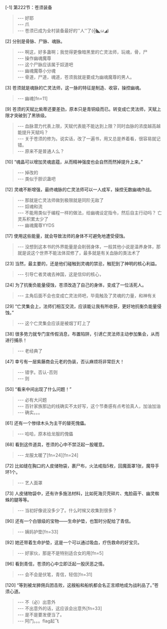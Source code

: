 
[-1] 第222节：苍须装备
>--- 好耶<br>
>--- 爪<br>
>--- 苍须已成为全村装备最好的''人''了(╬◣ω◢)<br>

[2] 分别是骨脉、尸脉、魂脉。
>--- 啊这，好多蛊啊；我觉得更像暗黑里的亡灵法师，玩魂，骨，尸<br>
>--- 操作幽魂魔尊<br>
>--- 这个尸脉应该属于奴道吧<br>
>--- 幽魂魔尊小分魂<br>
>--- 骨道，尸道，魂道，苍须我就是要成为幽魂魔尊的男人。<br>

[3] 苍须就是魂脉的亡灵法师，这一脉的特征是制造、收容，操控幽魂。
>--- 幽魂[fn=11]<br>

[9] 苍须的天赋比紫蒂还要差劲，原本只是青铜级而已。转变成亡灵法师，天赋上限才突破到了黑铁级。
>--- 血脉潜力代表上限，天赋代表能不能达到上限？同时血脉的浓度越高越能提升天赋吗？<br>
>--- 关于苍须的修为。说实话，改了一遍书，用又总是养着看，很容易就记错。<br>
>--- 原来不是普通人么？<br>

[10] “魂晶可以增加灵魂底蕴，从而精神强度也会自然而然掉提升上来。”
>--- 掉改的<br>
>--- 类似于胆识蛊吧<br>

[12] 灵魂不断增强，最终魂脉的亡灵法师可以一人成军，操控无数幽魂作战。
>--- 那就是亡灵法师做到极限就是同阶无敌了<br>
>--- 奴魂和流<br>
>--- 不能用类似于编程一样的做法，给幽魂设定指令，然后自主行动吗？
亡灵系积累太少了<br>
>--- 幽魂魔尊YYDS<br>

[17] 使用这些能量，就会导致法师的身体不可避免地遭受侵蚀。
>--- 没想到这本书的外界能量是会削弱身体，一般其他小说是温养身体，那就是说这个世界不能法体双修了，最多就是有关血脉的类法术了<br>

[23] 当然，最主要的，还是他们碰触到灵魂的禁忌，触犯到了神明的核心利益。
>--- 引导亡者灵魂去神国，这是信仰的核心，<br>

[24] 为了抗衡负能量侵蚀，苍须改造了自己的身体，变成了一位活死人。
>--- 主角后面不会也变成亡灵法师吧，毕竟触及了灵魂的力量，和神有关<br>

[29] “亡灵集会上，法师们相互交流，应该能让我有所收获，更好地抗衡负能量侵蚀。”
>--- 这个亡灵集会应该是被烟丁盯上了<br>

[38] 很多势力就专门宣传假消息，布置陷阱，引诱亡灵法师主动参加集会，从而进行捕杀！
>--- 老经典了<br>

[47] 幸亏有一层紫藤商会元老的伪装，否认麻烦将非常巨大！
>--- 错字。否认-否则<br>
>--- 则<br>

[50] “看来中间出现了什么问题！”
>--- 必有大问题<br>
>--- 百针家族那边的线确实不太好写，这个节奏感有点考验真人，加油加油<br>
>--- 确实。。。<br>

[61] 还有一个惨绿木头为主干的替死傀儡。
>--- 哈哈，原本给龙服的傀儡<br>

[68] 看到这件道具，苍须的心中不禁泛起一股暖意。
>--- 龙服太暖了[fn=24][fn=24]<br>

[72] 比如缝在胸口的人皮储物袋，裹尸布，火法戒指5枚，回魔面罩1张，魔导手环1个。
>--- 艺人面罩<br>

[73] 人皮储物袋中，还有许多施法材料，比如死海贝壳碎片、鬼脸菇干、幽灵蜘蛛的腿等等。
>--- 当初好像说没多少了。什么时候又收集到很多？<br>

[90] 还有一个白银级的宝物——生命护垫，也暂时分配给了青信。
>--- 姨妈护垫[fn=33]<br>

[92] 她还带着生命护垫，这是一个可以通过吸血，疗伤救命的好宝贝。
>--- 好家伙，那是不是特别适合女的用[fn=5]<br>

[96] 看到青信，苍须的心中立即泛起一股厌恶之情。
>--- 会不会是伏笔，青信，轻信[fn=31]<br>

[120] “等到被龙狮佣兵团击败，这艘船和船帆都会名正言顺地成为战利品了。”苍须心道。
>--- 不（必）出意外<br>
>--- 不出意外的话，这应该会出意外[fn=33]<br>
>--- 是不是要发便当了。<br>
>--- 阿门。。。flag起飞<br>
